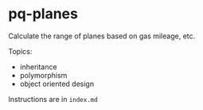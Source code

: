 # pq-planes
Calculate the range of planes based on gas mileage, etc.

Topics:
- inheritance
- polymorphism
- object oriented design

Instructions are in `index.md`
